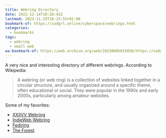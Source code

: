 ```yaml
---
title: Webring Directory
date: 2022-12-14T10:28:43Z
lastmod: 2023-11-25T10:23:55+01:00
bookmark-of: https://sadgrl.online/cyberspace/webrings.html
categories:
  - bookmarks
tags:
  - webring
  - small web
wa-bookmark-of: https://web.archive.org/web/20230605015058/https://sadgrl.online/cyberspace/webrings.html
---
```


A very nice and interesting directory of different webrings. According to Wikipedia:

> A webring (or web ring) is a collection of websites linked together in a circular structure, and usually organized around a specific theme, often educational or social. They were popular in the 1990s and early 2000s, particularly among amateur websites.

Some of my favorites:

- [XXIIVV Webring](https://webring.xxiivv.com/)
- [IndieWeb Webring](https://xn--sr8hvo.ws/)
- [Fediring](https://fediring.net/)
- [The Forest](https://theforest.link/)
